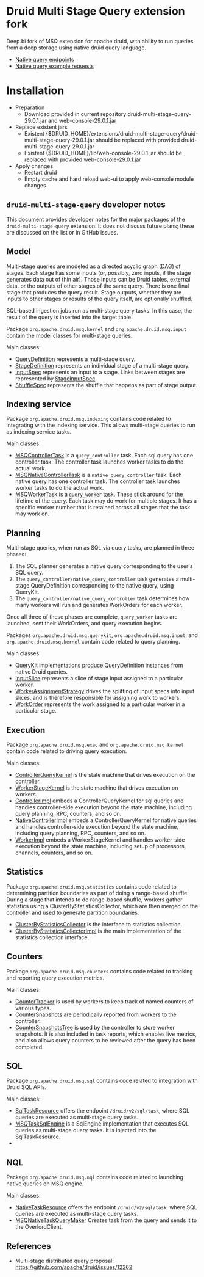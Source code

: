 <!--
  ~ Licensed to the Apache Software Foundation (ASF) under one
  ~ or more contributor license agreements.  See the NOTICE file
  ~ distributed with this work for additional information
  ~ regarding copyright ownership.  The ASF licenses this file
  ~ to you under the Apache License, Version 2.0 (the
  ~ "License"); you may not use this file except in compliance
  ~ with the License.  You may obtain a copy of the License at
  ~
  ~   http://www.apache.org/licenses/LICENSE-2.0
  ~
  ~ Unless required by applicable law or agreed to in writing,
  ~ software distributed under the License is distributed on an
  ~ "AS IS" BASIS, WITHOUT WARRANTIES OR CONDITIONS OF ANY
  ~ KIND, either express or implied.  See the License for the
  ~ specific language governing permissions and limitations
  ~ under the License.
  -->

# Druid Multi Stage Query extension fork

Deep.bi fork of MSQ extension for apache druid, with ability to run queries from a deep storage using native druid query language.

* [Native query endpoints](docs/endpoints.md)
* [Native query example requests](docs/requests.md)

# Installation

* Preparation
  * Download provided in current repository druid-multi-stage-query-29.0.1.jar and web-console-29.0.1.jar
* Replace existent jars
  * Existent {$DRUID_HOME}/extensions/druid-multi-stage-query/druid-multi-stage-query-29.0.1.jar should be replaced with provided druid-multi-stage-query-29.0.1.jar
  * Existent {$DRUID_HOME}/lib/web-console-29.0.1.jar should be replaced with provided web-console-29.0.1.jar
* Apply changes
  * Restart druid
  * Empty cache and hard reload web-ui to apply web-console module changes


## `druid-multi-stage-query` developer notes

This document provides developer notes for the major packages of the `druid-multi-stage-query` extension. It does not
discuss future plans; these are discussed on the list or in GitHub issues.

## Model

Multi-stage queries are modeled as a directed acyclic graph (DAG) of stages. Each stage has some inputs (or, possibly,
zero inputs, if the stage generates data out of thin air). Those inputs can be Druid tables, external data, or
the outputs of other stages of the same query. There is one final stage that produces the query result. Stage outputs,
whether they are inputs to other stages or results of the query itself, are optionally shuffled.

SQL-based ingestion jobs run as multi-stage query tasks. In this case, the result of the query is inserted into the
target table.

Package `org.apache.druid.msq.kernel` and `org.apache.druid.msq.input` contain the model classes for multi-stage
queries.

Main classes:

- [QueryDefinition](src/main/java/org/apache/druid/msq/kernel/QueryDefinition.java) represents a multi-stage query.
- [StageDefinition](src/main/java/org/apache/druid/msq/kernel/StageDefinition.java) represents an individual stage of
  a multi-stage query.
- [InputSpec](src/main/java/org/apache/druid/msq/input/InputSpec.java) represents an input to a stage. Links between
  stages are represented by [StageInputSpec](src/main/java/org/apache/druid/msq/input/stage/StageInputSpec.java).
- [ShuffleSpec](src/main/java/org/apache/druid/msq/input/ShuffleSpec.java) represents the shuffle that happens as part
  of stage output.

## Indexing service

Package `org.apache.druid.msq.indexing` contains code related to integrating with the indexing service. This allows
multi-stage queries to run as indexing service tasks.

Main classes:

- [MSQControllerTask](src/main/java/org/apache/druid/msq/indexing/MSQControllerTask.java) is a `query_controller` task.
  Each sql query has one controller task. The controller task launches worker tasks to do the actual work.
- [MSQNativeControllerTask](src/main/java/org/apache/druid/msq/indexing/MSQNativeControllerTask.java) is a `native_query_controller` task.
  Each native query has one controller task. The controller task launches worker tasks to do the actual work.
- [MSQWorkerTask](src/main/java/org/apache/druid/msq/indexing/MSQWorkerTask.java) is a `query_worker` task. These stick
  around for the lifetime of the query. Each task may do work for multiple stages. It has a specific worker number
  that is retained across all stages that the task may work on.

## Planning

Multi-stage queries, when run as SQL via query tasks, are planned in three phases:

1. The SQL planner generates a native query corresponding to the user's SQL query.
2. The `query_controller/native_query_controller` task generates a multi-stage QueryDefinition corresponding to the native query, using
   QueryKit.
3. The `query_controller/native_query_controller` task determines how many workers will run and generates WorkOrders for each worker.

Once all three of these phases are complete, `query_worker` tasks are launched, sent their WorkOrders, and query
execution begins.

Packages `org.apache.druid.msq.querykit`, `org.apache.druid.msq.input`, and `org.apache.druid.msq.kernel` contain code
related to query planning.

Main classes:

- [QueryKit](src/main/java/org/apache/druid/msq/querykit/QueryKit.java) implementations produce QueryDefinition
  instances from native Druid queries.
- [InputSlice](src/main/java/org/apache/druid/msq/input/InputSlice.java) represents a slice of stage input assigned to
  a particular worker.
- [WorkerAssignmentStrategy](src/main/java/org/apache/druid/msq/kernel/WorkerAssignmentStrategy.java) drives the splitting
  of input specs into input slices, and is therefore responsible for assigning work to workers.
- [WorkOrder](src/main/java/org/apache/druid/msq/kernel/WorkOrder.java) represents the work assigned to a particular
  worker in a particular stage.

## Execution

Package `org.apache.druid.msq.exec` and `org.apache.druid.msq.kernel` contain code related to driving query execution.

Main classes:

- [ControllerQueryKernel](src/main/java/org/apache/druid/msq/kernel/controller/ControllerQueryKernel.java) is the state
  machine that drives execution on the controller.
- [WorkerStageKernel](src/main/java/org/apache/druid/msq/kernel/worker/WorkerStageKernel.java) is the state machine
  that drives execution on workers.
- [ControllerImpl](src/main/java/org/apache/druid/msq/exec/ControllerImpl.java) embeds a ControllerQueryKernel for sql queries
  and handles controller-side execution beyond the state machine, including query planning, RPC, counters, and so on.
- [NativeControllerImpl](src/main/java/org/apache/druid/msq/exec/NativeControllerImpl.java) embeds a ControllerQueryKernel for native queries
  and handles controller-side execution beyond the state machine, including query planning, RPC, counters, and so on.
- [WorkerImpl](src/main/java/org/apache/druid/msq/exec/WorkerImpl.java) embeds a WorkerStageKernel and handles
  worker-side execution beyond the state machine, including setup of processors, channels, counters, and so on.

## Statistics

Package `org.apache.druid.msq.statistics` contains code related to determining partition boundaries as part of
doing a range-based shuffle. During a stage that intends to do range-based shuffle, workers gather statistics
using a ClusterByStatisticsCollector, which are then merged on the controller and used to generate partition
boundaries.

- [ClusterByStatisticsCollector](src/main/java/org/apache/druid/msq/statistics/ClusterByStatisticsCollector.java)
  is the interface to statistics collection.
- [ClusterByStatisticsCollectorImpl](src/main/java/org/apache/druid/msq/statistics/ClusterByStatisticsCollectorImpl.java)
  is the main implementation of the statistics collection interface.

## Counters

Package `org.apache.druid.msq.counters` contains code related to tracking and reporting query execution metrics.

Main classes:

- [CounterTracker](src/main/java/org/apache/druid/msq/counters/CounterTracker.java) is used by workers to keep track of
  named counters of various types.
- [CounterSnapshots](src/main/java/org/apache/druid/msq/counters/CounterSnapshots.java) are periodically reported from
  workers to the controller.
- [CounterSnapshotsTree](src/main/java/org/apache/druid/msq/counters/CounterSnapshotsTree.java) is used by the
  controller to store worker snapshots. It is also included in task reports, which enables live metrics, and also
  allows query counters to be reviewed after the query has been completed.

## SQL

Package `org.apache.druid.msq.sql` contains code related to integration with Druid SQL APIs.

Main classes:

- [SqlTaskResource](src/main/java/org/apache/druid/msq/sql/resources/SqlStatementResource.java) offers the endpoint
  `/druid/v2/sql/task`, where SQL queries are executed as multi-stage query tasks.
- [MSQTaskSqlEngine](src/main/java/org/apache/druid/msq/sql/MSQTaskSqlEngine.java) is a SqlEngine implementation that
  executes SQL queries as multi-stage query tasks. It is injected into the SqlTaskResource.
- 
## NQL

Package `org.apache.druid.msq.nql` contains code related to launching native queries on MSQ engine.

Main classes:

- [NativeTaskResource](src/main/java/org/apache/druid/msq/nql/resources/NativeStatementResource.java) offers the endpoint
  `/druid/v2/sql/task`, where SQL queries are executed as multi-stage query tasks.
- [MSQNativeTaskQueryMaker](src/main/java/org/apache/druid/msq/nql/MSQNativeTaskQueryMaker.java) Creates task from the query
  and sends it to the OverlordClient.


## References

- Multi-stage distributed query proposal: https://github.com/apache/druid/issues/12262
